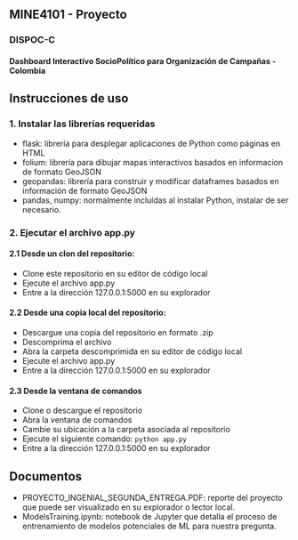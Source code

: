## MINE4101 - Proyecto
### DISPOC-C
#### Dashboard Interactivo SocioPolítico para Organización de Campañas - Colombia

## Instrucciones de uso
### 1. Instalar las librerías requeridas
- flask: librería para desplegar aplicaciones de Python como páginas en HTML
- folium: librería para dibujar mapas interactivos basados en informacion de formato GeoJSON
- geopandas: librería para construir y modificar dataframes basados en información de formato GeoJSON
- pandas, numpy: normalmente incluídas al instalar Python, instalar de ser necesario.

### 2. Ejecutar el archivo app.py
#### 2.1 Desde un clon del repositorio:
- Clone este repositorio en su editor de código local
- Ejecute el archivo app.py
- Entre a la dirección 127.0.0.1:5000 en su explorador
#### 2.2 Desde una copia local del repositorio:
- Descargue una copia del repositorio en formato .zip
- Descomprima el archivo
- Abra la carpeta descomprimida en su editor de código local
- Ejecute el archivo app.py
- Entre a la dirección 127.0.0.1:5000 en su explorador
#### 2.3 Desde la ventana de comandos
- Clone o descargue el repositorio
- Abra la ventana de comandos
- Cambie su ubicación a la carpeta asociada al repositorio
- Ejecute el siguiente comando: ``python app.py``
- Entre a la dirección 127.0.0.1:5000 en su explorador

## Documentos
- PROYECTO_INGENIAL_SEGUNDA_ENTREGA.PDF: reporte del proyecto que puede ser visualizado en su explorador o lector local.
- ModelsTraining.ipynb: notebook de Jupyter que detalla el proceso de entrenamiento de modelos potenciales de ML para nuestra pregunta.
